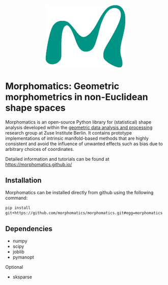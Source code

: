 <div align="center">
<img src="https://github.com/morphomatics/morphomatics.github.io/blob/master/images/logo_cyan.png?raw=true" width="250" alt="Morphomatics"/>
</div>

# Morphomatics: Geometric morphometrics in non-Euclidean shape spaces

Morphomatics is an open-source Python library for (statistical) shape analysis developed within the [geometric data analysis and processing](https://www.zib.de/visual/geometric-data-analysis-and-processing) research group at Zuse Institute Berlin.
It contains prototype implementations of intrinsic manifold-based methods that are highly consistent and avoid the influence of unwanted effects such as bias due to arbitrary choices of coordinates.

Detailed information and tutorials can be found at https://morphomatics.github.io/

## Installation

Morphomatics can be installed directly from github using the following command:
```
pip install git+https://github.com/morphomatics/morphomatics.git#egg=morphomatics
```

## Dependencies
* numpy
* scipy
* joblib
* pymanopt

Optional
* sksparse
